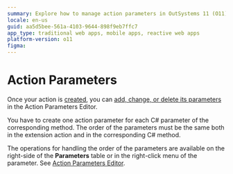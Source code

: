 ```yaml
---
summary: Explore how to manage action parameters in OutSystems 11 (O11) using the Action Parameters Editor.
locale: en-us
guid: aa5d5bee-561a-4103-9644-898f9eb7ffc7
app_type: traditional web apps, mobile apps, reactive web apps
platform-version: o11
figma:
---
```


# Action Parameters

Once your action is [created](<action-define.md>), you can [add, change, or delete its parameters](<../../../ref/integration-studio/editor/action-parameters.md>) in the Action Parameters Editor.

You have to create one action parameter for each C# parameter of the corresponding method. The order of the parameters must be the same both in the extension action and in the corresponding C# method.

The operations for handling the order of the parameters are available on the right-side of the **Parameters** table or in the right-click menu of the parameter. See [Action Parameters Editor](<../../../ref/integration-studio/editor/action-parameters.md>).
